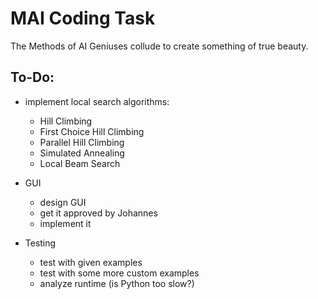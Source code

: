 # MAI Coding Task
The Methods of AI Geniuses collude to create something of true beauty.

## To-Do:
  - implement local search algorithms:
    - Hill Climbing
    - First Choice Hill Climbing
    - Parallel Hill Climbing
    - Simulated Annealing
    - Local Beam Search
  
  - GUI
    - design GUI
    - get it approved by Johannes
    - implement it
    
  - Testing
    - test with given examples
    - test with some more custom examples
    - analyze runtime (is Python too slow?)
